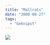 ```yaml
---
title: "Mallrats"
date: "2008-08-27"
tags:
  - "Geknipst"
---
```


![](/img/codecandies/l-640-480-f6cb1be8-8ade-4457-8897-456d720f82df.jpeg)
